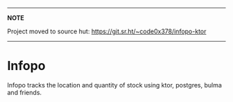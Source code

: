 ----

**NOTE**

Project moved to source hut:
https://git.sr.ht/~code0x378/infopo-ktor

----

# Infopo

Infopo tracks the location and quantity of stock using ktor, postgres, bulma and friends.
